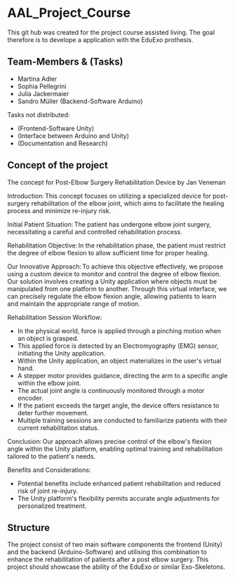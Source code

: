 # AAL_Project_Course
This git hub was created for the project course assisted living. The goal therefore is to develope a application with the EduExo prothesis.

## Team-Members & (Tasks)
- Martina Adler
- Sophia Pellegrini
- Julia Jackermaier
- Sandro Müller (Backend-Software Arduino)

Tasks not distributed: 
- (Frontend-Software Unity)
- (Interface between Arduino and Unity)
- (Documentation and Research)
  
## Concept of the project 
The concept for Post-Elbow Surgery Rehabilitation Device by Jan Veneman 

Introduction: This concept focuses on utilizing a specialized device for post-surgery rehabilitation of the elbow joint, which aims to facilitate the healing process and minimize re-injury risk. 

Initial Patient Situation: The patient has undergone elbow joint surgery, necessitating a careful and controlled rehabilitation process. 

Rehabilitation Objective: In the rehabilitation phase, the patient must restrict the degree of elbow flexion to allow sufficient time for proper healing. 

Our Innovative Approach: To achieve this objective effectively, we propose using a custom device to monitor and control the degree of elbow flexion. Our solution involves creating a Unity application where objects must be manipulated from one platform to another. Through this virtual interface, we can precisely regulate the elbow flexion angle, allowing patients to learn and maintain the appropriate range of motion. 

Rehabilitation Session Workflow: 
- In the physical world, force is applied through a pinching motion when an object is grasped. 
- This applied force is detected by an Electromyography (EMG) sensor, initiating the Unity application. 
- Within the Unity application, an object materializes in the user's virtual hand. 
- A stepper motor provides guidance, directing the arm to a specific angle within the elbow joint. 
- The actual joint angle is continuously monitored through a motor encoder. 
- If the patient exceeds the target angle, the device offers resistance to deter further movement. 
- Multiple training sessions are conducted to familiarize patients with their current rehabilitation status. 

Conclusion: Our approach allows precise control of the elbow's flexion angle within the Unity platform, enabling optimal training and rehabilitation tailored to the patient's needs. 

Benefits and Considerations: 
- Potential benefits include enhanced patient rehabilitation and reduced risk of joint re-injury. 
- The Unity platform's flexibility permits accurate angle adjustments for personalized treatment. 

## Structure 
The project consist of two main software components the frontend (Unity) and the backend (Arduino-Software) and utilising this combination to enhance the rehabilitation of patients after a post elbow surgery. This project should showcase the ability of the EduExo or similar Exo-Skeletons. 
 
